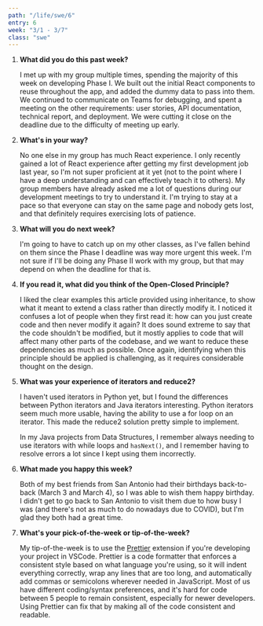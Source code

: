 ```yaml
---
path: "/life/swe/6"
entry: 6
week: "3/1 - 3/7"
class: "swe"
---
```


1. **What did you do this past week?**

    I met up with my group multiple times, spending the majority of this week on developing Phase I. We built out the initial React components to reuse throughout the app, and added the dummy data to pass into them. We continued to communicate on Teams for debugging, and spent a meeting on the other requirements: user stories, API documentation, technical report, and deployment. We were cutting it close on the deadline due to the difficulty of meeting up early.

1. **What's in your way?**

    No one else in my group has much React experience. I only recently gained a lot of React experience after getting my first development job last year, so I'm not super proficient at it yet (not to the point where I have a deep understanding and can effectively teach it to others). My group members have already asked me a lot of questions during our development meetings to try to understand it. I'm trying to stay at a pace so that everyone can stay on the same page and nobody gets lost, and that definitely requires exercising lots of patience.

1. **What will you do next week?**

    I'm going to have to catch up on my other classes, as I've fallen behind on them since the Phase I deadline was way more urgent this week. I'm not sure if I'll be doing any Phase II work with my group, but that may depend on when the deadline for that is.

1. **If you read it, what did you think of the Open-Closed Principle?**

    I liked the clear examples this article provided using inheritance, to show what it meant to extend a class rather than directly modify it. I noticed it confuses a lot of people when they first read it: how can you just create code and then never modify it again? It does sound extreme to say that the code shouldn't be modified, but it mostly applies to code that will affect many other parts of the codebase, and we want to reduce these dependencies as much as possible. Once again, identifying when this principle should be applied is challenging, as it requires considerable thought on the design.

1. **What was your experience of iterators and reduce2?**

    I haven't used iterators in Python yet, but I found the differences between Python iterators and Java iterators interesting. Python iterators seem much more usable, having the ability to use a for loop on an iterator. This made the reduce2 solution pretty simple to implement.
    
    In my Java projects from Data Structures, I remember always needing to use iterators with while loops and `hasNext()`, and I remember having to resolve errors a lot since I kept using them incorrectly.

1. **What made you happy this week?**

    Both of my best friends from San Antonio had their birthdays back-to-back (March 3 and March 4), so I was able to wish them happy birthday. I didn't get to go back to San Antonio to visit them due to how busy I was (and there's not as much to do nowadays due to COVID), but I'm glad they both had a great time.

1. **What's your pick-of-the-week or tip-of-the-week?**

    My tip-of-the-week is to use the [Prettier](https://prettier.io/) extension if you're developing your project in VSCode. Prettier is a code formatter that enforces a consistent style based on what language you're using, so it will indent everything correctly, wrap any lines that are too long, and automatically add commas or semicolons wherever needed in JavaScript. Most of us have different coding/syntax preferences, and it's hard for code between 5 people to remain consistent, especially for newer developers. Using Prettier can fix that by making all of the code consistent and readable.
